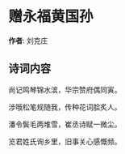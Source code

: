 # 赠永福黄国孙

**作者**: 刘克庄

## 诗词内容

尚记鸣琴锦水滨，华宗赞府偶同寅。

涉哦松笔规随我，传种花词脍炙人。

潘令鬓毛两堆雪，崔丞诗赋一微尘。

览君姓氏询乡里，旧事关心感慨频。

